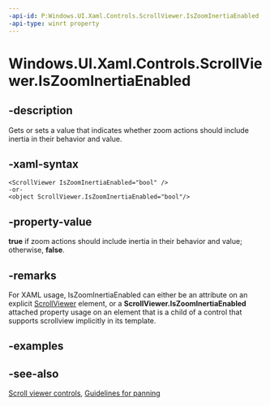 ```yaml
---
-api-id: P:Windows.UI.Xaml.Controls.ScrollViewer.IsZoomInertiaEnabled
-api-type: winrt property
---
```


<!-- Property syntax
public bool IsZoomInertiaEnabled { get;  set; }
-->

# Windows.UI.Xaml.Controls.ScrollViewer.IsZoomInertiaEnabled

## -description
Gets or sets a value that indicates whether zoom actions should include inertia in their behavior and value.



## -xaml-syntax
```xaml
<ScrollViewer IsZoomInertiaEnabled="bool" />
-or-
<object ScrollViewer.IsZoomInertiaEnabled="bool"/>
```


## -property-value
**true** if zoom actions should include inertia in their behavior and value; otherwise, **false**.

## -remarks
For XAML usage, IsZoomInertiaEnabled can either be an attribute on an explicit [ScrollViewer](scrollviewer.md) element, or a **ScrollViewer.IsZoomInertiaEnabled** attached property usage on an element that is a child of a control that supports scrollview implicitly in its template.

## -examples

## -see-also

[Scroll viewer controls](/windows/uwp/design/controls-and-patterns/scroll-controls), [Guidelines for panning](/windows/uwp/design/input/guidelines-for-panning)
